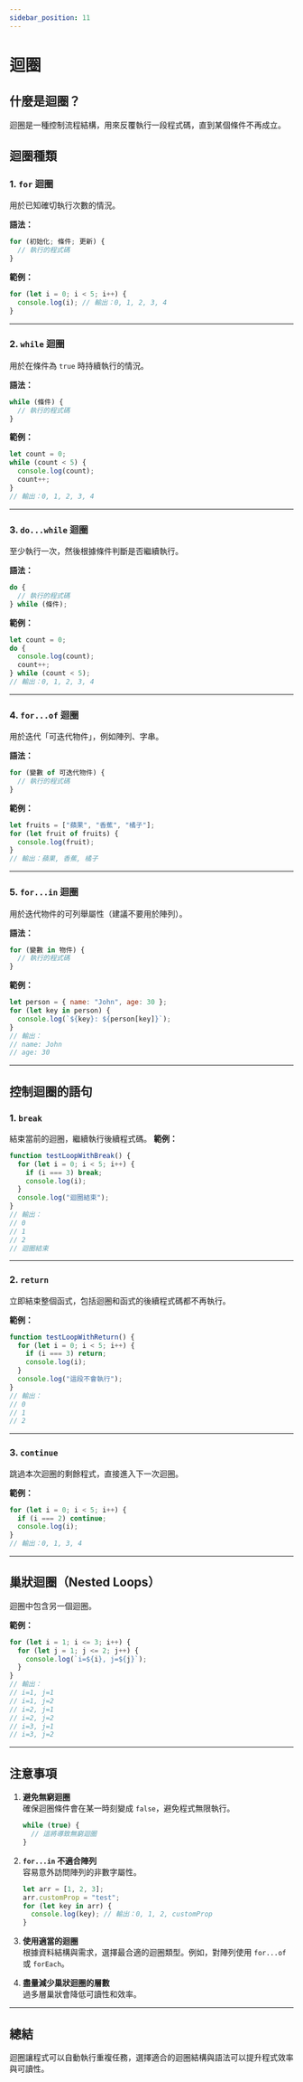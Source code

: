 ```yaml
---
sidebar_position: 11
---
```


# 迴圈

## 什麼是迴圈？

迴圈是一種控制流程結構，用來反覆執行一段程式碼，直到某個條件不再成立。

## 迴圈種類

### 1. `for` 迴圈
用於已知確切執行次數的情況。

**語法：**
```javascript
for (初始化; 條件; 更新) {
  // 執行的程式碼
}
```
**範例：**
```javascript
for (let i = 0; i < 5; i++) {
  console.log(i); // 輸出：0, 1, 2, 3, 4
}
```

---

### 2. `while` 迴圈
用於在條件為 `true` 時持續執行的情況。

**語法：**
```javascript
while (條件) {
  // 執行的程式碼
}
```

**範例：**
```javascript
let count = 0;
while (count < 5) {
  console.log(count);
  count++;
}
// 輸出：0, 1, 2, 3, 4
```

---

### 3. `do...while` 迴圈
至少執行一次，然後根據條件判斷是否繼續執行。

**語法：**
```javascript
do {
  // 執行的程式碼
} while (條件);
```

**範例：**
```javascript
let count = 0;
do {
  console.log(count);
  count++;
} while (count < 5);
// 輸出：0, 1, 2, 3, 4
```

---

### 4. `for...of` 迴圈
用於迭代「可迭代物件」，例如陣列、字串。

**語法：**
```javascript
for (變數 of 可迭代物件) {
  // 執行的程式碼
}
```

**範例：**
```javascript
let fruits = ["蘋果", "香蕉", "橘子"];
for (let fruit of fruits) {
  console.log(fruit);
}
// 輸出：蘋果, 香蕉, 橘子
```

---

### 5. `for...in` 迴圈
用於迭代物件的可列舉屬性（建議不要用於陣列）。

**語法：**
```javascript
for (變數 in 物件) {
  // 執行的程式碼
}
```

**範例：**
```javascript
let person = { name: "John", age: 30 };
for (let key in person) {
  console.log(`${key}: ${person[key]}`);
}
// 輸出：
// name: John
// age: 30
```

---

## 控制迴圈的語句

### 1. `break`
結束當前的迴圈，繼續執行後續程式碼。
**範例：**
```javascript
function testLoopWithBreak() {
  for (let i = 0; i < 5; i++) {
    if (i === 3) break;
    console.log(i);
  }
  console.log("迴圈結束");
}
// 輸出：
// 0
// 1
// 2
// 迴圈結束
```

---

### 2. `return `
立即結束整個函式，包括迴圈和函式的後續程式碼都不再執行。

**範例：**
```javascript
function testLoopWithReturn() {
  for (let i = 0; i < 5; i++) {
    if (i === 3) return;
    console.log(i);
  }
  console.log("這段不會執行");
}
// 輸出：
// 0
// 1
// 2
```

---

### 3. `continue`
跳過本次迴圈的剩餘程式，直接進入下一次迴圈。

**範例：**
```javascript
for (let i = 0; i < 5; i++) {
  if (i === 2) continue;
  console.log(i);
}
// 輸出：0, 1, 3, 4
```

---

## **巢狀迴圈（Nested Loops）**
迴圈中包含另一個迴圈。

**範例：**
```javascript
for (let i = 1; i <= 3; i++) {
  for (let j = 1; j <= 2; j++) {
    console.log(`i=${i}, j=${j}`);
  }
}
// 輸出：
// i=1, j=1
// i=1, j=2
// i=2, j=1
// i=2, j=2
// i=3, j=1
// i=3, j=2
```

---

## 注意事項
1. **避免無窮迴圈**  
   確保迴圈條件會在某一時刻變成 `false`，避免程式無限執行。
   ```javascript
   while (true) {
     // 這將導致無窮迴圈
   }
   ```

2. **`for...in` 不適合陣列**  
   容易意外訪問陣列的非數字屬性。
   ```javascript
   let arr = [1, 2, 3];
   arr.customProp = "test";
   for (let key in arr) {
     console.log(key); // 輸出：0, 1, 2, customProp
   }
   ```

3. **使用適當的迴圈**  
   根據資料結構與需求，選擇最合適的迴圈類型。例如，對陣列使用 `for...of` 或 `forEach`。

4. **盡量減少巢狀迴圈的層數**  
  過多層巢狀會降低可讀性和效率。

---

## 總結
迴圈讓程式可以自動執行重複任務，選擇適合的迴圈結構與語法可以提升程式效率與可讀性。
